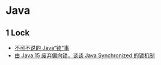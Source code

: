 # Java

## 1 Lock

- [不可不说的 Java“锁”事](https://tech.meituan.com/2018/11/15/java-lock.html)
- [由 Java 15 废弃偏向锁，谈谈 Java Synchronized 的锁机制](https://segmentfault.com/a/1190000038403889)
